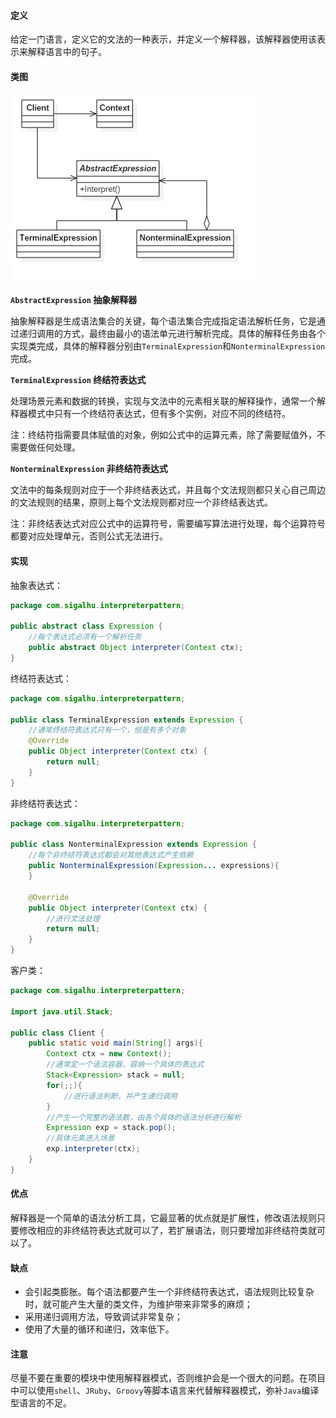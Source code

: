 #### 定义

给定一门语言，定义它的文法的一种表示，并定义一个解释器，该解释器使用该表示来解释语言中的句子。

#### 类图

![](22.%20解释器模式/1.png)

**`AbstractExpression` 抽象解释器**

抽象解释器是生成语法集合的关键，每个语法集合完成指定语法解析任务，它是通过递归调用的方式，最终由最小的语法单元进行解析完成。具体的解释任务由各个实现类完成，具体的解释器分别由`TerminalExpression`和`NonterminalExpression`完成。

**`TerminalExpression` 终结符表达式**

处理场景元素和数据的转换，实现与文法中的元素相关联的解释操作，通常一个解释器模式中只有一个终结符表达式，但有多个实例，对应不同的终结符。

注：终结符指需要具体赋值的对象，例如公式中的运算元素，除了需要赋值外，不需要做任何处理。

**`NonterminalExpression` 非终结符表达式**

文法中的每条规则对应于一个非终结表达式，并且每个文法规则都只关心自己周边的文法规则的结果，原则上每个文法规则都对应一个非终结表达式。

注：非终结表达式对应公式中的运算符号，需要编写算法进行处理，每个运算符号都要对应处理单元，否则公式无法进行。


#### 实现

抽象表达式：
```java
package com.sigalhu.interpreterpattern;

public abstract class Expression {
    //每个表达式必须有一个解析任务
    public abstract Object interpreter(Context ctx);
}
```
终结符表达式：
```java
package com.sigalhu.interpreterpattern;

public class TerminalExpression extends Expression {
    //通常终结符表达式只有一个，但是有多个对象
    @Override
    public Object interpreter(Context ctx) {
        return null;
    }
}
```
非终结符表达式：
```java
package com.sigalhu.interpreterpattern;

public class NonterminalExpression extends Expression {
    //每个非终结符表达式都会对其他表达式产生依赖
    public NonterminalExpression(Expression... expressions){
    }

    @Override
    public Object interpreter(Context ctx) {
        //进行文法处理
        return null;
    }
}
```
客户类：
```java
package com.sigalhu.interpreterpattern;

import java.util.Stack;

public class Client {
    public static void main(String[] args){
        Context ctx = new Context();
        //通常定一个语法容器，容纳一个具体的表达式
        Stack<Expression> stack = null;
        for(;;){
            //进行语法判断，并产生递归调用
        }
        //产生一个完整的语法数，由各个具体的语法分析进行解析
        Expression exp = stack.pop();
        //具体元素进入场景
        exp.interpreter(ctx);
    }
}
```

#### 优点

解释器是一个简单的语法分析工具，它最显著的优点就是扩展性，修改语法规则只要修改相应的非终结符表达式就可以了，若扩展语法，则只要增加非终结符类就可以了。

#### 缺点

* 会引起类膨胀。每个语法都要产生一个非终结符表达式，语法规则比较复杂时，就可能产生大量的类文件，为维护带来非常多的麻烦；
* 采用递归调用方法，导致调试非常复杂；
* 使用了大量的循环和递归，效率低下。

#### 注意

尽量不要在重要的模块中使用解释器模式，否则维护会是一个很大的问题。在项目中可以使用`shell`、`JRuby`、`Groovy`等脚本语言来代替解释器模式，弥补`Java`编译型语言的不足。